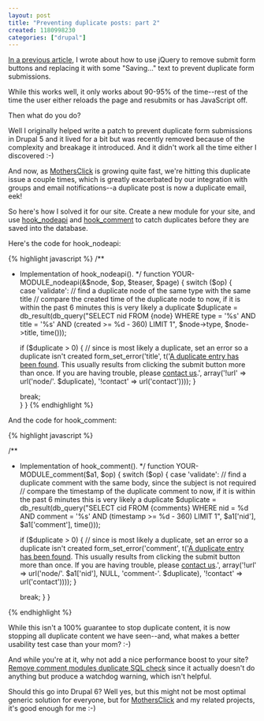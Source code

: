 ```yaml
--- 
layout: post
title: "Preventing duplicate posts: part 2"
created: 1180998230
categories: ["drupal"]
---
```

<a href="http://tedserbinski.com/drupal/how-to-prevent-duplicate-posts/">In a previous article</a>, I wrote about how to use jQuery to remove submit form buttons and replacing it with some "Saving..." text to prevent duplicate form submissions. 

While this works well, it only works about 90-95% of the time--rest of the time the user either reloads the page and resubmits or has JavaScript off.

Then what do you do?

Well I originally helped write a patch to prevent duplicate form submissions in Drupal 5 and it lived for a bit but was recently removed because of the complexity and breakage it introduced. And it didn't work all the time either I discovered :-)

And now, as <a href="http://www.mothersclick.com">MothersClick</a> is growing quite fast, we're hitting this duplicate issue a couple times, which is greatly exacerbated by our integration with groups and email notifications--a duplicate post is now a duplicate email, eek!

So here's how I solved it for our site. Create a new module for your site, and use [hook_nodeapi](http://api.drupal.org/api/5/function/hook_nodeapi) and [hook_comment](http://api.drupal.org/api/5/function/hook_comment) to catch duplicates before they are saved into the database.

Here's the code for hook_nodeapi:

{% highlight javascript %}
/**
 * Implementation of hook_nodeapi().
 */
function YOUR-MODULE_nodeapi(&$node, $op, $teaser, $page) { 
  switch ($op) {  
    case 'validate':
      // find a duplicate node of the same type with the same title
      // compare the created time of the duplicate node to now, if it is within the past 6 minutes this is very likely a duplicate
      $duplicate = db_result(db_query("SELECT nid FROM {node} WHERE type = '%s' AND title = '%s' AND (created >= %d - 360) LIMIT 1", $node->type, $node->title, time()));

      if ($duplicate > 0) {
        // since is most likely a duplicate, set an error so a duplicate isn't created
        form_set_error('title', t('<a href="!url">A duplicate entry has been found</a>. This usually results from clicking the submit button more than once. If you are having trouble, please <a href="!contact">contact us</a>.', array('!url' => url('node/'. $duplicate), '!contact' => url('contact'))));
      }

      break;     
  }
}
{% endhighlight %}

And the code for hook_comment:

{% highlight javascript %}

/**
 * Implementation of hook_comment().
 */
function YOUR-MODULE_comment($a1, $op) {
  switch ($op) {
    case 'validate':
      // find a duplicate comment with the same body, since the subject is not required
      // compare the timestamp of the duplicate comment to now, if it is within the past 6 minutes this is very likely a duplicate
      $duplicate = db_result(db_query("SELECT cid FROM {comments} WHERE nid = %d AND comment = '%s' AND (timestamp >= %d - 360) LIMIT 1", $a1['nid'], $a1['comment'], time()));

      if ($duplicate > 0) {
        // since is most likely a duplicate, set an error so a duplicate isn't created
        form_set_error('comment', t('<a href="!url">A duplicate entry has been found</a>. This usually results from clicking the submit button more than once. If you are having trouble, please <a href="!contact">contact us</a>.', array('!url' => url('node/'. $a1['nid'], NULL, 'comment-'. $duplicate), '!contact' => url('contact'))));
      }

      break;
  }
}

{% endhighlight %}

While this isn't a 100% guarantee to stop duplicate content, it is now stopping all duplicate content we have seen--and, what makes a better usability test case than your mom? :-)

And while you're at it, why not add a nice performance boost to your site? <a href="http://drupal.org/node/149339">Remove comment modules duplicate SQL check</a> since it actually doesn't do anything but produce a watchdog warning, which isn't helpful.

Should this go into Drupal 6? Well yes, but this might not be most optimal generic solution for everyone, but for <a href="http://www.mothersclick.com">MothersClick</a> and my related projects, it's good enough for me :-)
